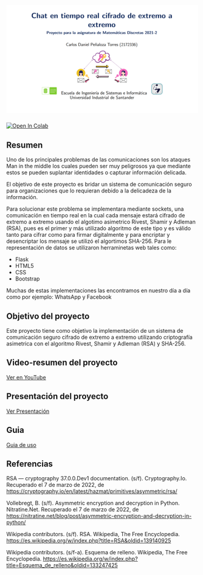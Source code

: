 
# ![logo][]

[![Open In Colab](https://colab.research.google.com/assets/colab-badge.svg)](https://colab.research.google.com/drive/1VGYDxumPWhJehM4PupyyUnzDnkFFUeNd#scrollTo=d3TR083TrrxI)


## Resumen

Uno de los principales problemas de las comunicaciones son los ataques Man in the middle los cuales pueden ser muy peligrosos ya que mediante estos se pueden suplantar identidades o capturar información delicada.

El objetivo de este proyecto es bridar un sistema de comunicación seguro para organizaciones que lo requieran debido a la delicadeza de la información.

Para solucionar este problema se implementara mediante sockets, una comunicación en tiempo real en la cual cada mensaje estará cifrado de extremo a extremo usando el algotimo asimetrico Rivest, Shamir y Adleman (RSA), pues es el primer y más utilizado algoritmo de este tipo y es válido tanto para cifrar como para firmar digitalmente y para encriptar y desencriptar los mensaje se utilizó el algortimos SHA-256.
Para le representación de datos se utilizaron herraminetas web tales como:

* Flask
* HTML5
* CSS
* Bootstrap

Muchas de estas implementaciones las encontramos en nuestro día a día como por ejemplo: WhatsApp y Facebook

## Objetivo del proyecto

Este proyecto tiene como objetivo la implementación de un sistema de comunicación seguro cifrado de extremo a extremo utilizando criptografía asimetrica con el algoritmo Rivest, Shamir y Adleman (RSA) y SHA-256.

##  Video-resumen del proyecto

[Ver en YouTube](https://youtu.be/KznU1BVes9g)


##  Presentación del proyecto

[Ver Presentación](https://github.com/Pholluxion/Proyecto-Matematicas-Discretas-2021-2-UIS/blob/main/diapositivas/Chat%20en%20tiempo%20real%20cifrado%20de%20extremo%20a%20extremo%20v2.pdf)

## Guia

[Guia de uso](https://github.com/Pholluxion/Proyecto-Matematicas-Discretas-2021-2-UIS/blob/main/diapositivas/Guia%20de%20uso.pdf)

##  Referencias

RSA — cryptography 37.0.0.Dev1 documentation. (s/f). Cryptography.Io. Recuperado el 7 de marzo de 2022, de https://cryptography.io/en/latest/hazmat/primitives/asymmetric/rsa/

Vollebregt, B. (s/f). Asymmetric encryption and decryption in Python. Nitratine.Net. Recuperado el 7 de marzo de 2022, de https://nitratine.net/blog/post/asymmetric-encryption-and-decryption-in-python/

Wikipedia contributors. (s/f). RSA. Wikipedia, The Free Encyclopedia. https://es.wikipedia.org/w/index.php?title=RSA&oldid=139140925

Wikipedia contributors. (s/f-a). Esquema de relleno. Wikipedia, The Free Encyclopedia. https://es.wikipedia.org/w/index.php?title=Esquema_de_relleno&oldid=133247425

[logo]: https://github.com/Pholluxion/Proyecto-Matematicas-Discretas-2021-2-UIS/blob/main/assets/new_new_banner.png


